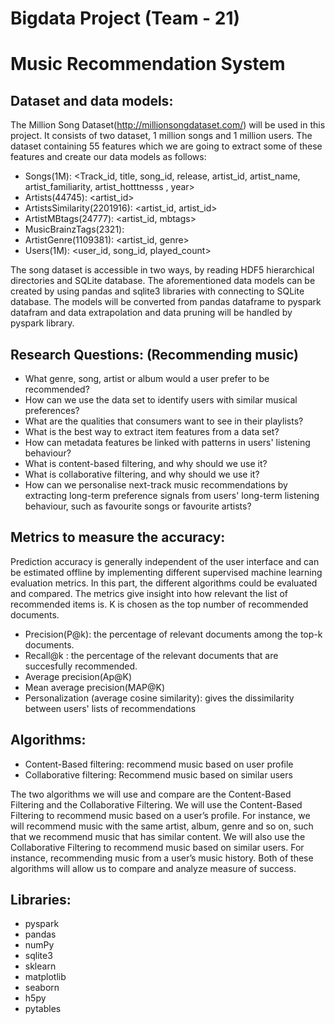 # Bigdata Project (Team - 21)
# Music Recommendation System

## Dataset and data models: 
The Million Song Dataset(http://millionsongdataset.com/) will be used in this project. It consists of two dataset, 1 million songs and 1 million users. The dataset containing 55 features which we are going to extract some of these features and create our data models as follows: 
- Songs(1M): <Track_id, title, song_id, release, artist_id, artist_name, artist_familiarity, artist_hotttnesss , year>
- Artists(44745): <artist_id>
- ArtistsSimilarity(2201916): <artist_id, artist_id>
- ArtistMBtags(24777): <artist_id, mbtags> 
- MusicBrainzTags(2321):<mbtags>
- ArtistGenre(1109381): <artist_id, genre>
- Users(1M): <user_id, song_id, played_count>

 The song dataset is accessible in two ways, by reading HDF5 hierarchical directories and SQLite database. The aforementioned data models can be created by using pandas and sqlite3 libraries with connecting to SQLite database. The models will be converted from pandas dataframe to pyspark datafram and data extrapolation and data pruning will be handled by pyspark library.  

## Research Questions: (Recommending music)

- What genre, song, artist or album would a user prefer to be recommended?
- How can we use the data set to identify users with similar musical preferences?
- What are the qualities that consumers want to see in their playlists?
- What is the best way to extract item features from a data set?
- How can metadata features be linked with patterns in users' listening behaviour?
- What is content-based filtering, and why should we use it?
- What is collaborative filtering, and why should we use it?
- How can we personalise next-track music recommendations by extracting long-term preference signals from users' long-term listening behaviour, such as favourite   songs or favourite artists?

## Metrics to measure the accuracy: 
Prediction accuracy is generally independent of the user interface and can be estimated offline by implementing different supervised machine learning evaluation metrics. In this part, the different algorithms could be evaluated and compared. The metrics give insight into how relevant the list of recommended items is. K is chosen as the top number of recommended documents.

 - Precision(P@k): the percentage of relevant documents among the top-k documents.
 - Recall@k : the percentage of the relevant documents that are succesfully recommended.
 - Average precision(Ap@K) 
 - Mean average precision(MAP@K)
 - Personalization (average cosine similarity): gives the dissimilarity between users' lists of recommendations


## Algorithms:
  - Content-Based filtering: recommend music based on user profile 
  - Collaborative filtering: Recommend music based on similar users 

The two algorithms we will use and compare are the Content-Based Filtering and the Collaborative Filtering. We will use the Content-Based Filtering to recommend music based on a user’s profile. For instance, we will recommend music with the same artist, album, genre and so on, such that we recommend music that has similar content. We will also use the Collaborative Filtering to recommend music based on similar users. For instance, recommending music from a user’s music history. Both of these algorithms will allow us to compare and analyze measure of success. 

## Libraries: 
 - pyspark 
 - pandas
 - numPy
 - sqlite3
 - sklearn
 - matplotlib 
 - seaborn
 - h5py
 - pytables


